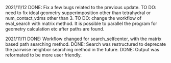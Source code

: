 2021/11/12
DONE: Fix a few bugs related to the previous update. 
TO DO: need to fix ideal geometry supperimposition other than tetrahydral or num_contact_vdms other than 3.
TO DO: change the workflow of eval_search with matrix method.
It is possible to parallel the program for geometry calculation etc after paths are found. 

2021/11/11
DONE: Workflow changed for search_selfcenter, with the matrix based path searching method.
DONE: Search was restructured to deprecate the pairwise neighbor searching method in the future.
DONE: Output was reformated to be more user friendly.